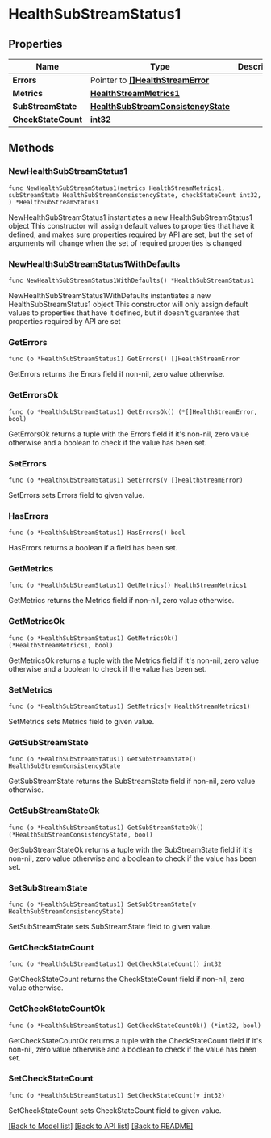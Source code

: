 # HealthSubStreamStatus1

## Properties

Name | Type | Description | Notes
------------ | ------------- | ------------- | -------------
**Errors** | Pointer to [**[]HealthStreamError**](HealthStreamError.md) |  | [optional] 
**Metrics** | [**HealthStreamMetrics1**](HealthStreamMetrics1.md) |  | 
**SubStreamState** | [**HealthSubStreamConsistencyState**](HealthSubStreamConsistencyState.md) |  | 
**CheckStateCount** | **int32** |  | 

## Methods

### NewHealthSubStreamStatus1

`func NewHealthSubStreamStatus1(metrics HealthStreamMetrics1, subStreamState HealthSubStreamConsistencyState, checkStateCount int32, ) *HealthSubStreamStatus1`

NewHealthSubStreamStatus1 instantiates a new HealthSubStreamStatus1 object
This constructor will assign default values to properties that have it defined,
and makes sure properties required by API are set, but the set of arguments
will change when the set of required properties is changed

### NewHealthSubStreamStatus1WithDefaults

`func NewHealthSubStreamStatus1WithDefaults() *HealthSubStreamStatus1`

NewHealthSubStreamStatus1WithDefaults instantiates a new HealthSubStreamStatus1 object
This constructor will only assign default values to properties that have it defined,
but it doesn't guarantee that properties required by API are set

### GetErrors

`func (o *HealthSubStreamStatus1) GetErrors() []HealthStreamError`

GetErrors returns the Errors field if non-nil, zero value otherwise.

### GetErrorsOk

`func (o *HealthSubStreamStatus1) GetErrorsOk() (*[]HealthStreamError, bool)`

GetErrorsOk returns a tuple with the Errors field if it's non-nil, zero value otherwise
and a boolean to check if the value has been set.

### SetErrors

`func (o *HealthSubStreamStatus1) SetErrors(v []HealthStreamError)`

SetErrors sets Errors field to given value.

### HasErrors

`func (o *HealthSubStreamStatus1) HasErrors() bool`

HasErrors returns a boolean if a field has been set.

### GetMetrics

`func (o *HealthSubStreamStatus1) GetMetrics() HealthStreamMetrics1`

GetMetrics returns the Metrics field if non-nil, zero value otherwise.

### GetMetricsOk

`func (o *HealthSubStreamStatus1) GetMetricsOk() (*HealthStreamMetrics1, bool)`

GetMetricsOk returns a tuple with the Metrics field if it's non-nil, zero value otherwise
and a boolean to check if the value has been set.

### SetMetrics

`func (o *HealthSubStreamStatus1) SetMetrics(v HealthStreamMetrics1)`

SetMetrics sets Metrics field to given value.


### GetSubStreamState

`func (o *HealthSubStreamStatus1) GetSubStreamState() HealthSubStreamConsistencyState`

GetSubStreamState returns the SubStreamState field if non-nil, zero value otherwise.

### GetSubStreamStateOk

`func (o *HealthSubStreamStatus1) GetSubStreamStateOk() (*HealthSubStreamConsistencyState, bool)`

GetSubStreamStateOk returns a tuple with the SubStreamState field if it's non-nil, zero value otherwise
and a boolean to check if the value has been set.

### SetSubStreamState

`func (o *HealthSubStreamStatus1) SetSubStreamState(v HealthSubStreamConsistencyState)`

SetSubStreamState sets SubStreamState field to given value.


### GetCheckStateCount

`func (o *HealthSubStreamStatus1) GetCheckStateCount() int32`

GetCheckStateCount returns the CheckStateCount field if non-nil, zero value otherwise.

### GetCheckStateCountOk

`func (o *HealthSubStreamStatus1) GetCheckStateCountOk() (*int32, bool)`

GetCheckStateCountOk returns a tuple with the CheckStateCount field if it's non-nil, zero value otherwise
and a boolean to check if the value has been set.

### SetCheckStateCount

`func (o *HealthSubStreamStatus1) SetCheckStateCount(v int32)`

SetCheckStateCount sets CheckStateCount field to given value.



[[Back to Model list]](../README.md#documentation-for-models) [[Back to API list]](../README.md#documentation-for-api-endpoints) [[Back to README]](../README.md)


